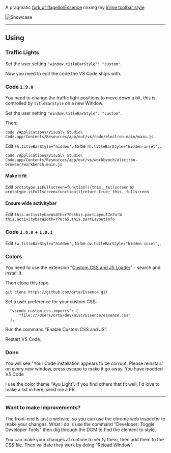 A pragmatic [fork of flagello/Essence](https://github.com/flagello/Essence) mixing my [inline toolbar style](https://github.com/Microsoft/vscode/pull/12628)

![Showcase](showcase/i/E1.png)

---

## Using

### Traffic Lights

Set the user setting `"window.titleBarStyle": "custom"`.

Now you need to edit the code the VS Code ships with.


### Code `1.9.0`

You need to change the traffic light positions to move down a bit, this is controlled by `titleBarStyle` on a new Window.

Set the user setting `"window.titleBarStyle": "custom"`.

Then:
```
code /Applications/Visual\ Studio\ Code.app/Contents/Resources/app/out/vs/code/electron-main/main.js
```

Edit `(h.titleBarStyle="hidden",` to be `(h.titleBarStyle="hidden-inset",`.

```
code /Applications/Visual\ Studio\ Code.app/Contents/Resources/app/out/vs/workbench/electron-browser/workbench.main.js
```

#### Make it fit
Edit `prototype.isFullscreen=function(){this._fullscreen` to `prototype.isFullscreen=function(){return true; this._fullscreen`

#### Ensure wide activitybar
Edit `this.activitybarWidth=r?0:this.partLayoutInfo` to `this.activitybarWidth=r?0:65,this.partLayoutInfo`

### Code `1.8.0` + `1.8.1`

Edit `(w.titleBarStyle="hidden",` to be `(w.titleBarStyle="hidden-inset",`.

### Colors

You need to use the extension "[Custom CSS and JS Loader](https://github.com/be5invis/vscode-custom-css)" - search and install it.

Then clone this repo.

```
git clone https://github.com/orta/Essence.git
```

Set a user preference for your custom CSS:

```
  "vscode_custom_css.imports": [
      "file:///Users/orta/dev/misc/Essence/essence.css"
  ],
```

Run the command "Enable Custom CSS and JS".

Restart VS Code.

### Done

You will see "Your Code installation appears to be corrupt. Please reinstall." on every new window, press escape to make it go away. You have modded VS Code

I use the color theme "Ayu Light". If you find others that fit well, I'd love to make a list in here, send me a PR.

---

### Want to make improvements?

The front-end is just a website, so you can use the chrome web inspector to make your changes. What I do is use the command "Developer: Toggle Developer Tools" then dig through the DOM to find the element to style.

You can make your changes at runtime to verify them, then add them to the CSS file. Then validate they work by doing "Reload Window".
